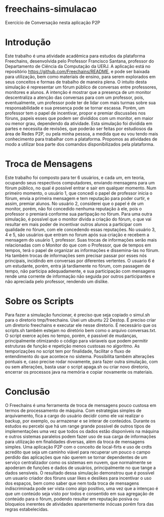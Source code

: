 # freechains-simulacao
Exercício de Conversação nesta aplicação P2P


# Introdução

Este trabalho é uma atividade acadêmica para estudos da plataforma Freechains, desenvolvida pelo Professor Francisco Santana, professor do Departamento de Ciência da Computação da UERJ. A aplicação está no repositório https://github.com/Freechains/README, e pode ser baixada para utilização, bem como materiais de ensino, para serem explorados em seus conceitos e formas de trabalho de maneira plena. O intuito desta simulação é representar um fórum público de conversas entre professores, monitores e alunos. A intenção é mostrar que a presença de um monitor descentraliza a atenção das conversas para com um professor, pois, eventualmente, um professor pode ter de lidar com mais turmas sobre sua responsabilidade e sua presença pode se tornar escassa. Porém, um professor tem o papel de incentivar, propor e premiar discussões nos fóruns, papeis esses que podem ser divididos com um monitor, em maior ou menor grau, dependendo da atividade. Esta simulação foi dividida em partes e necessita de revisões, que poderão ser feitas por estudiosos da área de Redes P2P, ou pela minha pessoa, a medida que eu vou tendo mais conhecimento para trabalhar com a plataforma. Propomos as atividades de modo a utilizar boa parte dos comandos disponibilizados pela plataforma. 

# Troca de Mensagens

Este trabalho foi composto para ter 6 usuários, e cada um, em teoria, ocupando seus respectivos computadores, enviando mensagens para um fórum público, no qual é possível entrar e sair em qualquer momento. Num primeiro momento, o usuário 1, que concedi o papel de professor inicia o fórum, envia a primeira mensagem e tem reputação para poder curtir, e assim, premiar alunos. No usuário 2, considerei que o papel é de um monitor, porém, não foi concedido nenhuma reputação à ele, pois o professor o premiará conforme sua partipação no fórum. Para uma outra simulação, é possível que o monitor divida a criação do fórum, o que vai resultar em mais poder de incentivar outros alunos a participar com qualidade no fórum, com ele concedendo essas reputações. No usuário 3, 4 e 5, são usuários que entram no forum após sua criação e recebem a mensagem do usuário 1, professor. Suas trocas de informações serão mais relacionadas com o Monitor do que com o Professor, que de tempos em tempos, terá o papel de organizar as informações e dissemina-las no fórum. Ha também trocas de informações sem precisar passar por esses nós principais, incidindo em conversas por diferentes vertentes. O usuario 6 é um estudante, porém, entra já tardiamente no fórum, com passagem de tempo, não participa adequadamente, e sua participação com mensagens rende uma corrente de informação não seguida por outros participantes e não apreciada pelo professor, rendendo um dislike.

# Sobre os Scripts

Para fazer a simulação funcionar, é preciso que seja copiado o simul.sh para o diretorio tmp/freechains. Usei um ubuntu 22 Destop. É preciso criar um diretorio freechains e executar ele nesse diretorio. É necessário que os scripts.sh também estejam no diretório bem como o arquivo conversas.txt. O script exerce ações no tempo, porém, é passível de mudanças, principalmente otimizando o código para váriaveis que podem permitir estruturas de função e repetição menos custosas no algoritmo. As temporizações no script tem por finalidade, facilitar o fluxo de entendimento do que acontece no sistema. Possibilita também alterações pontuais e, caso precise rodar novamente, para fazer outra simulação, com ou sem alterações, basta usar o script apaga.sh ou criar novo diretorio, encerrar os processos java na memória e copiar novamente os materiais.

# Conclusão

O Freechains é uma ferramenta de troca de mensagens pouco custosa em termos de processamento de máquina. Com estratégias simples de arquivamento, fica a cargo do usuário decidir como ele vai realizar o backup, por exemplo, ou armazenar e se interar de conteúdos. Durante os estudos eu percebi que há um range grande possível de outros tipos de implementações uma vez que todos os dados estão disponíveis na máquina e outros sistemas paralelos podem fazer uso de sua carga de informações para utilização em finalidades diversas, além da troca de mensagens simples. Uma aplicação P2P com o conceito de local-firts e uso de crdts acredito que seja um caminho viável para recuperar um pouco o campo perdido das aplicações que não querem se tornar dependentes de um serviço centralizador como os sistemas em nuvem, que normalmente se apoderam de funções e dados de usuários, principalmente no que tange a dados sensíveis. O resultado dessa simulação demonstrou que é possível um usuario criador dos fóruns usar likes e deslikes para incentivar o uso dos espaços, bem como saber que nem toda troca de mensagens indiscriminada pode ser vista como algo positivo, uma vez que a intençao é que um conteúdo seja visto por todos e consentido em sua agregação de conteúdo para o fórum, podendo resultar em reputação posiva ou bloqueios inerentes de atividades aparentemente inócuas porém fora das regras estabelecidas.
